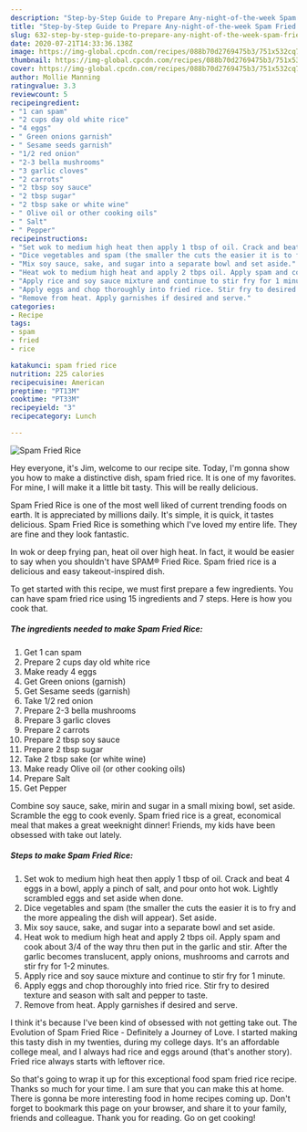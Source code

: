 ```yaml
---
description: "Step-by-Step Guide to Prepare Any-night-of-the-week Spam Fried Rice"
title: "Step-by-Step Guide to Prepare Any-night-of-the-week Spam Fried Rice"
slug: 632-step-by-step-guide-to-prepare-any-night-of-the-week-spam-fried-rice
date: 2020-07-21T14:33:36.138Z
image: https://img-global.cpcdn.com/recipes/088b70d2769475b3/751x532cq70/spam-fried-rice-recipe-main-photo.jpg
thumbnail: https://img-global.cpcdn.com/recipes/088b70d2769475b3/751x532cq70/spam-fried-rice-recipe-main-photo.jpg
cover: https://img-global.cpcdn.com/recipes/088b70d2769475b3/751x532cq70/spam-fried-rice-recipe-main-photo.jpg
author: Mollie Manning
ratingvalue: 3.3
reviewcount: 5
recipeingredient:
- "1 can spam"
- "2 cups day old white rice"
- "4 eggs"
- " Green onions garnish"
- " Sesame seeds garnish"
- "1/2 red onion"
- "2-3 bella mushrooms"
- "3 garlic cloves"
- "2 carrots"
- "2 tbsp soy sauce"
- "2 tbsp sugar"
- "2 tbsp sake or white wine"
- " Olive oil or other cooking oils"
- " Salt"
- " Pepper"
recipeinstructions:
- "Set wok to medium high heat then apply 1 tbsp of oil. Crack and beat 4 eggs in a bowl, apply a pinch of salt, and pour onto hot wok. Lightly scrambled eggs and set aside when done."
- "Dice vegetables and spam (the smaller the cuts the easier it is to fry and the more appealing the dish will appear). Set aside."
- "Mix soy sauce, sake, and sugar into a separate bowl and set aside."
- "Heat wok to medium high heat and apply 2 tbps oil. Apply spam and cook about 3/4 of the way thru then put in the garlic and stir. After the garlic becomes translucent, apply onions, mushrooms and carrots and stir fry for 1-2 minutes."
- "Apply rice and soy sauce mixture and continue to stir fry for 1 minute."
- "Apply eggs and chop thoroughly into fried rice. Stir fry to desired texture and season with salt and pepper to taste."
- "Remove from heat. Apply garnishes if desired and serve."
categories:
- Recipe
tags:
- spam
- fried
- rice

katakunci: spam fried rice 
nutrition: 225 calories
recipecuisine: American
preptime: "PT13M"
cooktime: "PT33M"
recipeyield: "3"
recipecategory: Lunch

---
```



![Spam Fried Rice](https://img-global.cpcdn.com/recipes/088b70d2769475b3/751x532cq70/spam-fried-rice-recipe-main-photo.jpg)

Hey everyone, it's Jim, welcome to our recipe site. Today, I'm gonna show you how to make a distinctive dish, spam fried rice. It is one of my favorites. For mine, I will make it a little bit tasty. This will be really delicious.

Spam Fried Rice is one of the most well liked of current trending foods on earth. It is appreciated by millions daily. It's simple, it is quick, it tastes delicious. Spam Fried Rice is something which I've loved my entire life. They are fine and they look fantastic.

In wok or deep frying pan, heat oil over high heat. In fact, it would be easier to say when you shouldn&#39;t have SPAM® Fried Rice. Spam fried rice is a delicious and easy takeout-inspired dish.


To get started with this recipe, we must first prepare a few ingredients. You can have spam fried rice using 15 ingredients and 7 steps. Here is how you cook that.

<!--inarticleads1-->

##### The ingredients needed to make Spam Fried Rice:

1. Get 1 can spam
1. Prepare 2 cups day old white rice
1. Make ready 4 eggs
1. Get  Green onions (garnish)
1. Get  Sesame seeds (garnish)
1. Take 1/2 red onion
1. Prepare 2-3 bella mushrooms
1. Prepare 3 garlic cloves
1. Prepare 2 carrots
1. Prepare 2 tbsp soy sauce
1. Prepare 2 tbsp sugar
1. Take 2 tbsp sake (or white wine)
1. Make ready  Olive oil (or other cooking oils)
1. Prepare  Salt
1. Get  Pepper


Combine soy sauce, sake, mirin and sugar in a small mixing bowl, set aside. Scramble the egg to cook evenly. Spam fried rice is a great, economical meal that makes a great weeknight dinner! Friends, my kids have been obsessed with take out lately. 

<!--inarticleads2-->

##### Steps to make Spam Fried Rice:

1. Set wok to medium high heat then apply 1 tbsp of oil. Crack and beat 4 eggs in a bowl, apply a pinch of salt, and pour onto hot wok. Lightly scrambled eggs and set aside when done.
1. Dice vegetables and spam (the smaller the cuts the easier it is to fry and the more appealing the dish will appear). Set aside.
1. Mix soy sauce, sake, and sugar into a separate bowl and set aside.
1. Heat wok to medium high heat and apply 2 tbps oil. Apply spam and cook about 3/4 of the way thru then put in the garlic and stir. After the garlic becomes translucent, apply onions, mushrooms and carrots and stir fry for 1-2 minutes.
1. Apply rice and soy sauce mixture and continue to stir fry for 1 minute.
1. Apply eggs and chop thoroughly into fried rice. Stir fry to desired texture and season with salt and pepper to taste.
1. Remove from heat. Apply garnishes if desired and serve.


I think it&#39;s because I&#39;ve been kind of obsessed with not getting take out. The Evolution of Spam Fried Rice - Definitely a Journey of Love. I started making this tasty dish in my twenties, during my college days. It&#39;s an affordable college meal, and I always had rice and eggs around (that&#39;s another story). Fried rice always starts with leftover rice. 

So that's going to wrap it up for this exceptional food spam fried rice recipe. Thanks so much for your time. I am sure that you can make this at home. There is gonna be more interesting food in home recipes coming up. Don't forget to bookmark this page on your browser, and share it to your family, friends and colleague. Thank you for reading. Go on get cooking!
